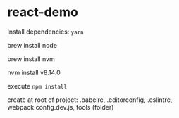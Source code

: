 # react-demo

Install dependencies: `yarn`

brew install node

brew install nvm

nvm install v8.14.0

execute `npm install`

create at root of project: .babelrc, .editorconfig, .eslintrc, webpack.config.dev.js, tools (folder)
